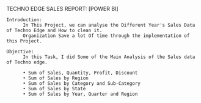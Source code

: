 TECHNO EDGE SALES REPORT: [POWER BI]
    
    Introduction:
          In This Project, we can analyse the Different Year's Sales Data of Techno Edge and How to clean it.
          Organization Save a lot Of time through the implementation of this Project.
                            
    Objective:
          In this Task, I did Some of the Main Analysis of the Sales data of Techno edge.

          •	Sum of Sales, Quantity, Profit, Discount 
          •	Sum of Sales by Region 
          •	Sum of Sales by Category and Sub-Category 
          •	Sum of Sales by State
          •	Sum of Sales by Year, Quarter and Region  


